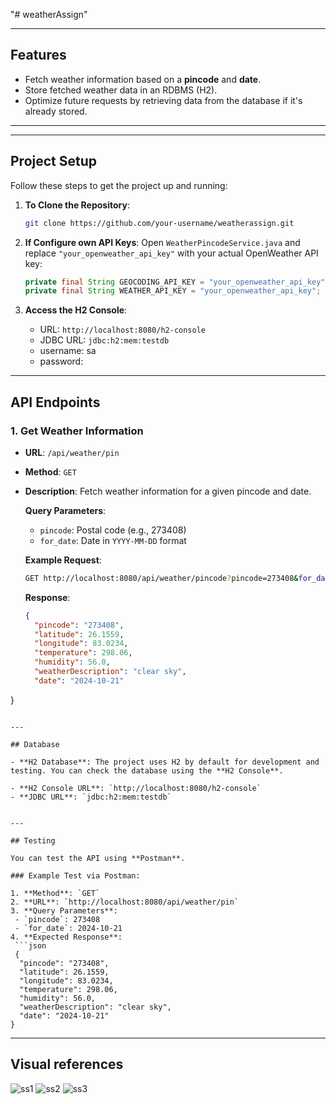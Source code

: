 "# weatherAssign" 







---

## Features

- Fetch weather information based on a **pincode** and **date**.
- Store fetched weather data in an RDBMS (H2).
- Optimize future requests by retrieving data from the database if it's already stored.


---


---

## Project Setup

Follow these steps to get the project up and running:

1. **To Clone the Repository**:
   ```bash
   git clone https://github.com/your-username/weatherassign.git
   ```

2. **If Configure own API Keys**:
   Open `WeatherPincodeService.java` and replace `"your_openweather_api_key"` with your actual OpenWeather API key:
   ```java
   private final String GEOCODING_API_KEY = "your_openweather_api_key";
   private final String WEATHER_API_KEY = "your_openweather_api_key";
   ```



4. **Access the H2 Console**:
   - URL: `http://localhost:8080/h2-console`
   - JDBC URL: `jdbc:h2:mem:testdb`
   - username: sa
   - password:


  
   
---

## API Endpoints

### 1. **Get Weather Information**

- **URL**: `/api/weather/pin`
- **Method**: `GET`
- **Description**: Fetch weather information for a given pincode and date.
  
  **Query Parameters**:
  - `pincode`: Postal code (e.g., 273408)
  - `for_date`: Date in `YYYY-MM-DD` format
  
  **Example Request**:
  ```bash
  GET http://localhost:8080/api/weather/pincode?pincode=273408&for_date=2024-10-21
  ```

  **Response**:
  ```json
  {
    "pincode": "273408",
    "latitude": 26.1559,
    "longitude": 83.0234,
    "temperature": 298.06,
    "humidity": 56.0,
    "weatherDescription": "clear sky",
    "date": "2024-10-21"
}
  ```

---

## Database

- **H2 Database**: The project uses H2 by default for development and testing. You can check the database using the **H2 Console**.
  
  - **H2 Console URL**: `http://localhost:8080/h2-console`
  - **JDBC URL**: `jdbc:h2:mem:testdb`
  

---

## Testing

You can test the API using **Postman**.

### Example Test via Postman:

1. **Method**: `GET`
2. **URL**: `http://localhost:8080/api/weather/pin`
3. **Query Parameters**:
   - `pincode`: 273408
   - `for_date`: 2024-10-21
4. **Expected Response**:
   ```json
   {
    "pincode": "273408",
    "latitude": 26.1559,
    "longitude": 83.0234,
    "temperature": 298.06,
    "humidity": 56.0,
    "weatherDescription": "clear sky",
    "date": "2024-10-21"
}
   ```

---



## Visual references
![ss1](https://github.com/user-attachments/assets/39b8dd9d-524c-4622-bb54-704616f740a1)
![ss2](https://github.com/user-attachments/assets/fe4ffcc7-3d71-4f0a-973f-b15d50ad8f6b)
![ss3](https://github.com/user-attachments/assets/1ea728f6-f42b-48ae-b7f2-10ec8567399c)


